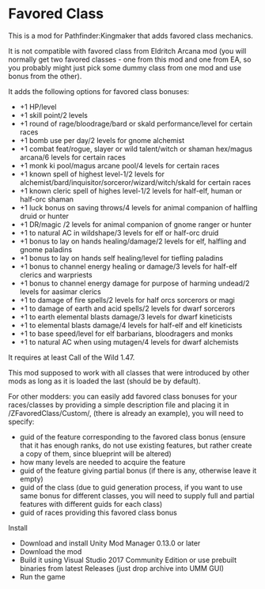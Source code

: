 # Favored Class

This is a mod for Pathfinder:Kingmaker that adds favored class mechanics.

It is not compatible with favored class from Eldritch Arcana mod (you will normally get two favored classes - one from this mod and one from EA, so you probably might just pick some dummy class from one mod and use bonus from the other).

It adds the following options for favored class bonuses:
 - +1 HP/level
 - +1 skill point/2 levels
 - +1 round of rage/bloodrage/bard or skald performance/level for certain races
 - +1 bomb use per day/2 levels for gnome alchemist
 - +1 combat feat/rogue, slayer or wild talent/witch or shaman hex/magus arcana/6 levels for certain races
 - +1 monk ki pool/magus arcane pool/4 levels for certain races
 - +1 known spell of highest level-1/2 levels for alchemist/bard/inquisitor/sorceror/wizard/witch/skald for certain races
 - +1 known cleric spell of highes level-1/2 levels for half-elf, human or half-orc shaman
 - +1 luck bonus on saving throws/4 levels for animal companion of halfling druid or hunter
 - +1 DR/magic /2 levels for animal companion of gnome ranger or hunter
 - +1 to natural AC in wildshape/3 levels for elf or half-orc druid
 - +1 bonus to lay on hands healing/damage/2 levels for elf, halfling and gnome paladins
 - +1 bonus to lay on hands self healing/level for tiefling paladins
 - +1 bonus to channel energy healing or damage/3 levels for half-elf clerics and warpriests
 - +1 bonus to channel energy damage for purpose of harming undead/2 levels for aasimar clerics
 - +1 to damage of fire spells/2 levels for half orcs sorcerors or magi
 - +1 to damage of earth and acid spells/2 levels for dwarf sorcerors
 - +1 to earth elemental blasts damage/3 levels for dwarf kineticists
 - +1 to elemental blasts damage/4 levels for half-elf and elf kineticists
 - +1 to base speed/level for elf barbarians, bloodragers and monks
 - +1 to natural AC when using mutagen/4 levels for dwarf alchemists
 
It requires at least Call of the Wild 1.47.

This mod supposed to work with all classes that were introduced by other mods as long as it is loaded the last (should be by default).

For other modders: you can easily add favored class bonuses for your races/classes by providing a simple description file and placing it in /ZFavoredClass/Custom/,
 (there is already an example), you will need to specify:
- guid of the feature corresponding to the favored class bonus (ensure that it has enough ranks, do not use existing features, but rather create a copy of them, since blueprint will be altered)
- how many levels are needed to acquire the feature
- guid of the feature giving partial bonus (if there is any, otherwise leave it empty)
- guid of the class (due to guid generation process, if you want to use same bonus for different classes, you will need to supply full and partial features with different guids for each class)
- guid of races providing this favored class bonus


Install
- Download and install Unity Mod Manager﻿﻿ 0.13.0 or later
- Download the mod
- Build it using Visual Studio 2017 Community Edition or use prebuilt binaries from latest Releases (just drop archive into UMM GUI)
- Run the game
